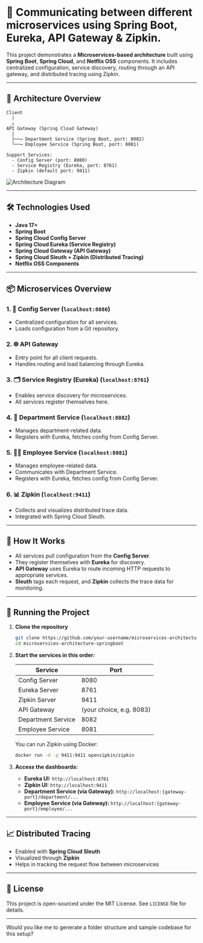 # 🏢 Communicating between different microservices using Spring Boot, Eureka, API Gateway & Zipkin.

This project demonstrates a **Microservices-based architecture** built using **Spring Boot**, **Spring Cloud**, and **Netflix OSS** components. It includes centralized configuration, service discovery, routing through an API gateway, and distributed tracing using Zipkin.

---

## 📌 Architecture Overview

```
Client
  |
  ↓
API Gateway (Spring Cloud Gateway)
  |
  ├──→ Department Service (Spring Boot, port: 8082)
  └──→ Employee Service (Spring Boot, port: 8081)

Support Services:
  - Config Server (port: 8080)
  - Service Registry (Eureka, port: 8761)
  - Zipkin (default port: 9411)
```

![Architecture Diagram](./path-to-your-image/Screenshot%202025-08-25%20at%205.17.23%20PM.png)

---

## 🛠️ Technologies Used

* **Java 17+**
* **Spring Boot**
* **Spring Cloud Config Server**
* **Spring Cloud Eureka (Service Registry)**
* **Spring Cloud Gateway (API Gateway)**
* **Spring Cloud Sleuth + Zipkin (Distributed Tracing)**
* **Netflix OSS Components**

---

## 📦 Microservices Overview

### 1. 🔧 Config Server (`localhost:8080`)

* Centralized configuration for all services.
* Loads configuration from a Git repository.

### 2. 🌐 API Gateway

* Entry point for all client requests.
* Handles routing and load balancing through Eureka.

### 3. 🗂️ Service Registry (Eureka) (`localhost:8761`)

* Enables service discovery for microservices.
* All services register themselves here.

### 4. 🏬 Department Service (`localhost:8082`)

* Manages department-related data.
* Registers with Eureka, fetches config from Config Server.

### 5. 👨‍💼 Employee Service (`localhost:8081`)

* Manages employee-related data.
* Communicates with Department Service.
* Registers with Eureka, fetches config from Config Server.

### 6. 📊 Zipkin (`localhost:9411`)

* Collects and visualizes distributed trace data.
* Integrated with Spring Cloud Sleuth.

---

## 🔁 How It Works

* All services pull configuration from the **Config Server**.
* They register themselves with **Eureka** for discovery.
* **API Gateway** uses Eureka to route incoming HTTP requests to appropriate services.
* **Sleuth** tags each request, and **Zipkin** collects the trace data for monitoring.

---

## 🚀 Running the Project

1. **Clone the repository**

   ```bash
   git clone https://github.com/your-username/microservices-architecture-springboot.git
   cd microservices-architecture-springboot
   ```

2. **Start the services in this order:**

   | Service            | Port                     |
   | ------------------ | ------------------------ |
   | Config Server      | 8080                     |
   | Eureka Server      | 8761                     |
   | Zipkin Server      | 9411                     |
   | API Gateway        | (your choice, e.g. 8083) |
   | Department Service | 8082                     |
   | Employee Service   | 8081                     |

   You can run Zipkin using Docker:

   ```bash
   docker run -d -p 9411:9411 openzipkin/zipkin
   ```

3. **Access the dashboards:**

   * **Eureka UI:** `http://localhost:8761`
   * **Zipkin UI:** `http://localhost:9411`
   * **Department Service (via Gateway):** `http://localhost:{gateway-port}/department/...`
   * **Employee Service (via Gateway):** `http://localhost:{gateway-port}/employee/...`

---

## 📈 Distributed Tracing

* Enabled with **Spring Cloud Sleuth**
* Visualized through **Zipkin**
* Helps in tracking the request flow between microservices

---

## 📝 License

This project is open-sourced under the MIT License. See `LICENSE` file for details.

---

Would you like me to generate a folder structure and sample codebase for this setup?
